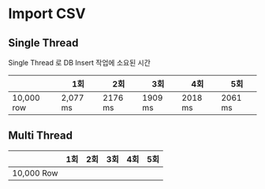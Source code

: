 # Import CSV

## Single Thread

Single Thread 로 DB Insert 작업에 소요된 시간

|            | 1회       | 2회      | 3회      | 4회      | 5회      |
|------------|----------|---------|---------|---------|---------|
| 10,000 row | 2,077 ms | 2176 ms | 1909 ms | 2018 ms | 2061 ms |

## Multi Thread
|            | 1회 | 2회 | 3회 | 4회 | 5회 |
|------------|----|----|----|----|----|
| 10,000 Row |   |   |   |   |